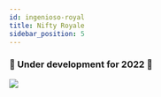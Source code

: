 ```yaml
---
id: ingenioso-royal
title: Nifty Royale
sidebar_position: 5
---
```


### 🚧 Under development for 2022 🚧

![](/img/niftyroyale_v01.png)
